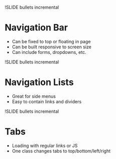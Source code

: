 !SLIDE bullets incremental
# Navigation Bar
* Can be fixed to top or floating in page
* Can be built responsive to screen size
* Can include forms, dropdowns, etc.

!SLIDE bullets incremental
# Navigation Lists
* Great for side menus
* Easy to contain links and dividers

!SLIDE bullets incremental
# Tabs
* Loading with regular links or JS
* One class changes tabs to top/bottom/left/right